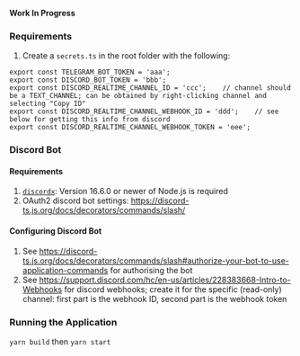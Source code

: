 **Work In Progress**

### Requirements

1. Create a `secrets.ts` in the root folder with the following:

```
export const TELEGRAM_BOT_TOKEN = 'aaa';
export const DISCORD_BOT_TOKEN = 'bbb';
export const DISCORD_REALTIME_CHANNEL_ID = 'ccc';    // channel should be a TEXT_CHANNEL; can be obtained by right-clicking channel and selecting "Copy ID"
export const DISCORD_REALTIME_CHANNEL_WEBHOOK_ID = 'ddd';    // see below for getting this info from discord
export const DISCORD_REALTIME_CHANNEL_WEBHOOK_TOKEN = 'eee';
```

### Discord Bot

#### Requirements

1. [`discordx`](https://discord-ts.js.org/docs/installation): Version 16.6.0 or newer of Node.js is required
2. OAuth2 discord bot settings: https://discord-ts.js.org/docs/decorators/commands/slash/

#### Configuring Discord Bot

1. See https://discord-ts.js.org/docs/decorators/commands/slash#authorize-your-bot-to-use-application-commands for authorising the bot
2. See https://support.discord.com/hc/en-us/articles/228383668-Intro-to-Webhooks for discord webhooks; create it for the specific (read-only) channel: first part is the webhook ID, second part is the webhook token

### Running the Application

`yarn build` then `yarn start`
